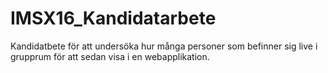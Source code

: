 # IMSX16_Kandidatarbete
Kandidatbete för att undersöka hur många personer som befinner sig live i grupprum för att sedan visa i en webapplikation.
